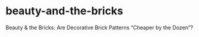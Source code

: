 # beauty-and-the-bricks
Beauty &amp; the Bricks: Are Decorative Brick Patterns “Cheaper by the Dozen”?
